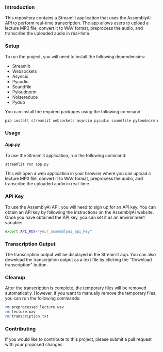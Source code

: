 ### Introduction

This repository contains a Streamlit application that uses the AssemblyAI API to perform real-time transcription. The app allows users to upload a lecture MP3 file, convert it to WAV format, preprocess the audio, and transcribe the uploaded audio in real-time.

### Setup

To run the project, you will need to install the following dependencies:

- Streamlit
- Websockets
- Asyncio
- Pyaudio
- Soundfile
- Pyloudnorm
- Noisereduce
- Pydub

You can install the required packages using the following command:

```bash
pip install streamlit websockets asyncio pyaudio soundfile pyloudnorm noisereduce pydub
```

### Usage

#### App.py

To use the Streamlit application, run the following command:

```bash
streamlit run app.py
```

This will open a web application in your browser where you can upload a lecture MP3 file, convert it to WAV format, preprocess the audio, and transcribe the uploaded audio in real-time.

### API Key

To use the AssemblyAI API, you will need to sign up for an API key. You can obtain an API key by following the instructions on the AssemblyAI website. Once you have obtained the API key, you can set it as an environment variable:

```bash
export API_KEY="your_assemblyai_api_key"
```

### Transcription Output

The transcription output will be displayed in the Streamlit app. You can also download the transcription output as a text file by clicking the "Download transcription" button.

### Cleanup

After the transcription is complete, the temporary files will be removed automatically. However, if you want to manually remove the temporary files, you can run the following commands:

```bash
rm preprocessed_lecture.wav
rm lecture.wav
rm transcription.txt
```

### Contributing

If you would like to contribute to this project, please submit a pull request with your proposed changes.

